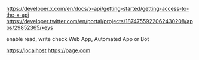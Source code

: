 <https://developer.x.com/en/docs/x-api/getting-started/getting-access-to-the-x-api>
<https://developer.twitter.com/en/portal/projects/1874755922062430208/apps/29852365/keys>

enable read, write
check Web App, Automated App or Bot

<https://localhost>
<https://page.com>
